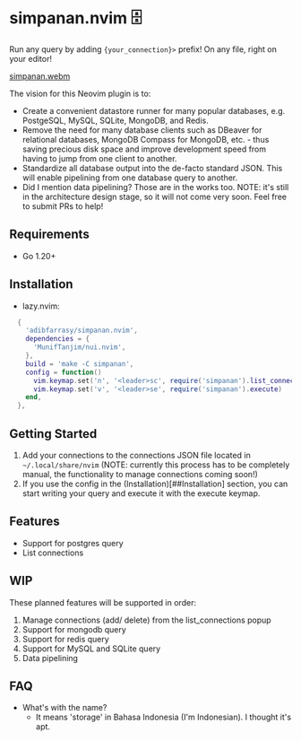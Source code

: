 # simpanan.nvim 🗄️
Run any query by adding `{your_connection}>` prefix! 
On any file, right on your editor!

[simpanan.webm](https://github.com/adibfarrasy/simpanan.nvim/assets/28698955/f758b82b-b9d7-493d-8425-e64cfe2d952f)

The vision for this Neovim plugin is to:
- Create a convenient datastore runner for many popular databases, e.g. 
  PostgeSQL, MySQL, SQLite, MongoDB, and Redis.
- Remove the need for many database clients such as DBeaver for relational
  databases, MongoDB Compass for MongoDB, etc. - thus saving precious disk space
  and improve development speed from having to jump from one client to another.
- Standardize all database output into the de-facto standard JSON. This will
  enable pipelining from one database query to another.
- Did I mention data pipelining? Those are in the works too. NOTE: it's still in
  the architecture design stage, so it will not come very soon. Feel free to
  submit PRs to help!

## Requirements
- Go 1.20+

## Installation
- lazy.nvim:
```lua
  {
    'adibfarrasy/simpanan.nvim',
    dependencies = {
      'MunifTanjim/nui.nvim',
    },
    build = 'make -C simpanan',
    config = function()
      vim.keymap.set('n', '<leader>sc', require('simpanan').list_connections)
      vim.keymap.set('v', '<leader>se', require('simpanan').execute)
    end,
  },
```

## Getting Started
1. Add your connections to the connections JSON file located in
   `~/.local/share/nvim` (NOTE: currently this process has to be completely
   manual, the functionality to manage connections coming soon!)
2. If you use the config in the (Installation)[##Installation] section, you can
   start writing your query and execute it with the execute keymap.

## Features
- Support for postgres query
- List connections

## WIP
These planned features will be supported in order:
1. Manage connections (add/ delete) from the list_connections popup
2. Support for mongodb query
3. Support for redis query
4. Support for MySQL and SQLite query
5. Data pipelining

## FAQ
- What's with the name?
    - It means 'storage' in Bahasa Indonesia (I'm Indonesian). I thought it's apt.
